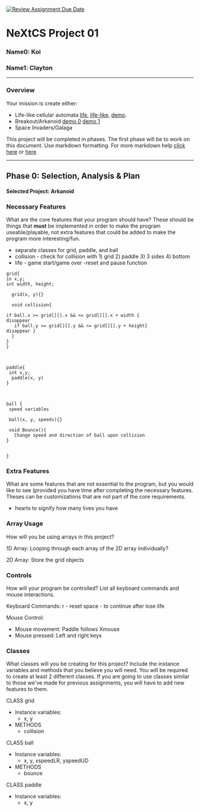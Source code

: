 [![Review Assignment Due Date](https://classroom.github.com/assets/deadline-readme-button-22041afd0340ce965d47ae6ef1cefeee28c7c493a6346c4f15d667ab976d596c.svg)](https://classroom.github.com/a/2bl0h1Mb)
# NeXtCS Project 01
### Name0: Koi
### Name1: Clayton
---

### Overview
Your mission is create either:
- Life-like cellular automata [life](https://en.wikipedia.org/wiki/Conway%27s_Game_of_Life), [life-like](https://en.wikipedia.org/wiki/Life-like_cellular_automaton), [demo](https://www.netlogoweb.org/launch#https://www.netlogoweb.org/assets/modelslib/Sample%20Models/Computer%20Science/Cellular%20Automata/Life.nlogo).
- Breakout/Arkanoid [demo 0](https://elgoog.im/breakout/)  [demo 1](https://www.crazygames.com/game/atari-breakout)
- Space Invaders/Galaga

This project will be completed in phases. The first phase will be to work on this document. Use markdown formatting. For more markdown help [click here](https://github.com/adam-p/markdown-here/wiki/Markdown-Cheatsheet) or [here](https://docs.github.com/en/get-started/writing-on-github/getting-started-with-writing-and-formatting-on-github/basic-writing-and-formatting-syntax)


---

## Phase 0: Selection, Analysis & Plan

#### Selected Project: Arkanoid

### Necessary Features
What are the core features that your program should have? These should be things that __must__ be implemented in order to make the program useable/playable, not extra features that could be added to make the program more interesting/fun.

- separate classes for grid, paddle, and ball
- collision - check for collision with 1) grid 2) paddle 3) 3 sides 4) bottom
- life - game start/game over
-reset and pause function
 
 ``` 
 grid{
 in x,y;
int width, height;

   grid(x, y){}

   void collision{

if ball.x >= grid[][].x && <= grid[][].x + width {
disappear 
    if ball.y >= grid[][].y && <= grid[][].y + height{
disappear }
   }
 }
}



 paddle{
  int x,y;
   paddle(x, y)
 }



 ball {
  speed variables

  ball(x, y, speeds){}

  void Bounce(){
    Change speed and direction of ball upon collision 
}

  
 }
 ```

### Extra Features
What are some features that are not essential to the program, but you would like to see (provided you have time after completing the necessary features. Theses can be customizations that are not part of the core requirements.
- hearts to signify how many lives you have 

### Array Usage
How will you be using arrays in this project?

1D Array:
Looping through each array of the 2D array individually?

2D Array:
Store the grid objects


### Controls
How will your program be controlled? List all keyboard commands and mouse interactions.

Keyboard Commands:
r - reset
space - to continue after lose life

Mouse Control:
- Mouse movement: Paddle follows Xmouse
- Mouse pressed: Left and right keys


### Classes
What classes will you be creating for this project? Include the instance variables and methods that you believe you will need. You will be required to create at least 2 different classes. If you are going to use classes similar to those we've made for previous assignments, you will have to add new features to them.

CLASS grid
- Instance variables:
  - x, y
- METHODS
  - collision

CLASS ball
- Instance variables:
  - x, y, xspeedLR, yspeedUD
- METHODS
  - bounce
 
CLASS paddle
- Instance variables:
  - x, y
